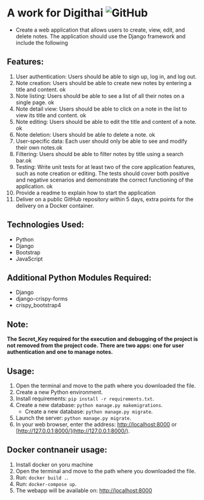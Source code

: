 # A work for Digithai <img alt="GitHub" src="https://github.com/Enricograndi/Digitahi">
 - Create a web application that allows users to create, view, edit, and delete notes. The application should use the Django framework and include the following 

## Features:

1. User authentication: Users should be able to sign up, log in, and log out.
2. Note creation: Users should be able to create new notes by entering a title and content. ok
3. Note listing: Users should be able to see a list of all their notes on a single page. ok
4. Note detail view: Users should be able to click on a note in the list to view its title and content. ok
5. Note editing: Users should be able to edit the title and content of a note. ok
6. Note deletion: Users should be able to delete a note. ok
7. User-specific data: Each user should only be able to see and modify their own notes.ok
8. Filtering: Users should be able to filter notes by title using a search bar.ok
9. Testing: Write unit tests for at least two of the core application features, such as note creation or editing. The tests should cover both positive and negative scenarios and demonstrate the correct functioning of the application. ok
10. Provide a readme to explain how to start the application
11. Deliver on a public GitHub repository within 5 days, extra points for the delivery on a Docker container.


## Technologies Used:
- Python
- Django
- Bootstrap
- JavaScript

## Additional Python Modules Required:
- Django
- django-crispy-forms
- crispy_bootstrap4

## Note:

**The Secret_Key required for the execution and debugging of the project is not removed from the project code.**
**There are two apps: one for user authentication and one to manage notes.**

## Usage:

1. Open the terminal and move to the path where you downloaded the file.
2. Create a new Python environment.
3. Install requirements: `pip install -r requirements.txt`.
4. Create a new database: `python manage.py makemigrations`.
    - Create a new database: `python manage.py migrate`.
6. Launch the server: `python manage.py migrate`.
7. In your web browser, enter the address: [http://localhost:8000](http://localhost:8000) or [http://127.0.0.1:8000/](http://127.0.0.1:8000/).


## Docker contnaneir usage:

1. Install docker on yoru machine
2. Open the terminal and move to the path where you downloaded the file.
3. Run: `docker build .`.
4. Run: `docker-compose up`. 
5. The webapp will be available on: [http://localhost:8000](http://localhost:8000)
    
  

